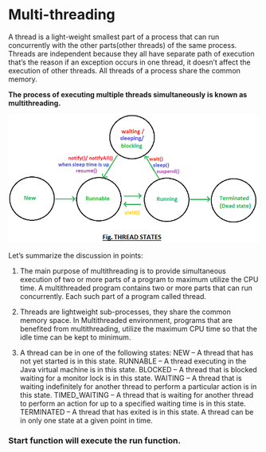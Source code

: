 # Multi-threading
A thread is a light-weight smallest part of a process that can run concurrently
with the other parts(other threads) of the same process.
Threads are independent because they all have separate path of execution 
that’s the reason if an exception occurs in one thread,
it doesn’t affect the execution of other threads. All threads of a process share the common memory.

<b>The process of executing multiple threads simultaneously is known as multithreading.</b>

![Screenshot](ThreadState.png )

Let’s summarize the discussion in points:
1. The main purpose of multithreading is to provide simultaneous execution of two or more parts of a program to maximum utilize the CPU time. A multithreaded program contains two or more parts that can run concurrently. Each such part of a program called thread.

2. Threads are lightweight sub-processes, they share the common memory space. In Multithreaded environment, programs that are benefited from multithreading, utilize the maximum CPU time so that the idle time can be kept to minimum.

3. A thread can be in one of the following states:
NEW – A thread that has not yet started is in this state.
RUNNABLE – A thread executing in the Java virtual machine is in this state.
BLOCKED – A thread that is blocked waiting for a monitor lock is in this state.
WAITING – A thread that is waiting indefinitely for another thread to perform a particular action is in this state.
TIMED_WAITING – A thread that is waiting for another thread to perform an action for up to a specified waiting time is in this state.
TERMINATED – A thread that has exited is in this state.
A thread can be in only one state at a given point in time.

### Start function will execute the run function.
